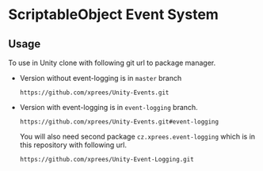 ﻿# ScriptableObject Event System

## Usage

To use in Unity clone with following git url to package
manager.

- Version without event-logging is in `master` branch

    ```git
    https://github.com/xprees/Unity-Events.git
    ```

- Version with event-logging is in `event-logging` branch.

    ```git
    https://github.com/xprees/Unity-Events.git#event-logging
    ```
  You will also need second package `cz.xprees.event-logging`
  which is in this repository with following url.
  ```git
  https://github.com/xprees/Unity-Event-Logging.git
  ```